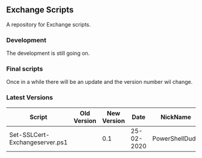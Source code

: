 ## Exchange Scripts

A repository for Exchange scripts. 

### Development

The development is still going on. 

### Final scripts

Once in a while there will be an update and the version number wil change.


### Latest Versions

| Script | Old Version | New Version | Date | NickName |
| --- | --- | --- | --- | --- |
| Set-SSLCert-Exchangeserver.ps1 |  | 0.1 | 25-02-2020| PowerShellDude|